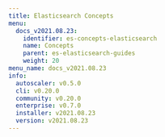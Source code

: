 ```yaml
---
title: Elasticsearch Concepts
menu:
  docs_v2021.08.23:
    identifier: es-concepts-elasticsearch
    name: Concepts
    parent: es-elasticsearch-guides
    weight: 20
menu_name: docs_v2021.08.23
info:
  autoscaler: v0.5.0
  cli: v0.20.0
  community: v0.20.0
  enterprise: v0.7.0
  installer: v2021.08.23
  version: v2021.08.23
---
```


